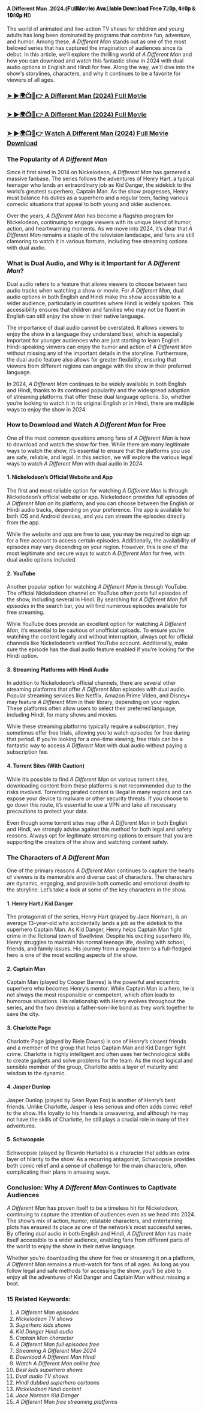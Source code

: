 #### A Different Man .2024.(𝐅𝚞𝐥𝐥𝐌𝐨𝚟𝐢𝐞) 𝐀𝐯𝐚𝚒𝐥𝐚𝐛𝐥𝐞 𝐃𝐨𝐰𝚗𝐥𝐨𝐚𝐝 𝐅𝐫𝚎𝐞 𝟕𝟸𝟎𝐩, 𝟒𝟾𝟎𝐩 & 𝟏𝟎𝟾𝟎𝐩 𝐇𝙳

The world of animated and live-action TV shows for children and young adults has long been dominated by programs that combine fun, adventure, and humor. Among these, *A Different Man* stands out as one of the most beloved series that has captured the imagination of audiences since its debut. In this article, we’ll explore the thrilling world of *A Different Man* and how you can download and watch this fantastic show in 2024 with dual audio options in English and Hindi for free. Along the way, we'll dive into the show's storylines, characters, and why it continues to be a favorite for viewers of all ages.

<h3><a href="https://shorturl.at/UseEf">➤ ►🌍📺📱👉 A Different Man (2024) F𝚞ll Mo𝚟ie</a></h3>

<h3><a href="https://shorturl.at/UseEf">➤ ►🌍📺📱👉 A Different Man (2024) F𝚞ll Mo𝚟ie</a></h3>

<h3><a href="https://shorturl.at/UseEf">➤ ►🌍📺📱👉 W𝚊tch A Different Man (2024) F𝚞ll Mo𝚟ie Downl𝚘ad</a></h3>


### The Popularity of *A Different Man*

Since it first aired in 2014 on Nickelodeon, *A Different Man* has garnered a massive fanbase. The series follows the adventures of Henry Hart, a typical teenager who lands an extraordinary job as Kid Danger, the sidekick to the world’s greatest superhero, Captain Man. As the show progresses, Henry must balance his duties as a superhero and a regular teen, facing various comedic situations that appeal to both young and older audiences.

Over the years, *A Different Man* has become a flagship program for Nickelodeon, continuing to engage viewers with its unique blend of humor, action, and heartwarming moments. As we move into 2024, it’s clear that *A Different Man* remains a staple of the television landscape, and fans are still clamoring to watch it in various formats, including free streaming options with dual audio.

### What is Dual Audio, and Why is it Important for *A Different Man*?

Dual audio refers to a feature that allows viewers to choose between two audio tracks when watching a show or movie. For *A Different Man*, dual audio options in both English and Hindi make the show accessible to a wider audience, particularly in countries where Hindi is widely spoken. This accessibility ensures that children and families who may not be fluent in English can still enjoy the show in their native language.

The importance of dual audio cannot be overstated. It allows viewers to enjoy the show in a language they understand best, which is especially important for younger audiences who are just starting to learn English. Hindi-speaking viewers can enjoy the humor and action of *A Different Man* without missing any of the important details in the storyline. Furthermore, the dual audio feature also allows for greater flexibility, ensuring that viewers from different regions can engage with the show in their preferred language.

In 2024, *A Different Man* continues to be widely available in both English and Hindi, thanks to its continued popularity and the widespread adoption of streaming platforms that offer these dual language options. So, whether you’re looking to watch it in its original English or in Hindi, there are multiple ways to enjoy the show in 2024.

### How to Download and Watch *A Different Man* for Free

One of the most common questions among fans of *A Different Man* is how to download and watch the show for free. While there are many legitimate ways to watch the show, it’s essential to ensure that the platforms you use are safe, reliable, and legal. In this section, we will explore the various legal ways to watch *A Different Man* with dual audio in 2024.

#### 1. **Nickelodeon’s Official Website and App**

The first and most reliable option for watching *A Different Man* is through Nickelodeon’s official website or app. Nickelodeon provides full episodes of *A Different Man* on its platform, and you can choose between the English or Hindi audio tracks, depending on your preference. The app is available for both iOS and Android devices, and you can stream the episodes directly from the app.

While the website and app are free to use, you may be required to sign up for a free account to access certain episodes. Additionally, the availability of episodes may vary depending on your region. However, this is one of the most legitimate and secure ways to watch *A Different Man* for free, with dual audio options included.

#### 2. **YouTube**

Another popular option for watching *A Different Man* is through YouTube. The official Nickelodeon channel on YouTube often posts full episodes of the show, including several in Hindi. By searching for *A Different Man full episodes* in the search bar, you will find numerous episodes available for free streaming.

While YouTube does provide an excellent option for watching *A Different Man*, it’s essential to be cautious of unofficial uploads. To ensure you’re watching the content legally and without interruption, always opt for official channels like Nickelodeon’s verified YouTube account. Additionally, make sure the episode has the dual audio feature enabled if you’re looking for the Hindi option.

#### 3. **Streaming Platforms with Hindi Audio**

In addition to Nickelodeon’s official channels, there are several other streaming platforms that offer *A Different Man* episodes with dual audio. Popular streaming services like Netflix, Amazon Prime Video, and Disney+ may feature *A Different Man* in their library, depending on your region. These platforms often allow users to select their preferred language, including Hindi, for many shows and movies.

While these streaming platforms typically require a subscription, they sometimes offer free trials, allowing you to watch episodes for free during that period. If you’re looking for a one-time viewing, free trials can be a fantastic way to access *A Different Man* with dual audio without paying a subscription fee.

#### 4. **Torrent Sites (With Caution)**

While it’s possible to find *A Different Man* on various torrent sites, downloading content from these platforms is not recommended due to the risks involved. Torrenting pirated content is illegal in many regions and can expose your device to malware or other security threats. If you choose to go down this route, it’s essential to use a VPN and take all necessary precautions to protect your data.

Even though some torrent sites may offer *A Different Man* in both English and Hindi, we strongly advise against this method for both legal and safety reasons. Always opt for legitimate streaming options to ensure that you are supporting the creators of the show and watching content safely.

### The Characters of *A Different Man*

One of the primary reasons *A Different Man* continues to capture the hearts of viewers is its memorable and diverse cast of characters. The characters are dynamic, engaging, and provide both comedic and emotional depth to the storyline. Let’s take a look at some of the key characters in the show.

#### 1. **Henry Hart / Kid Danger**

The protagonist of the series, Henry Hart (played by Jace Norman), is an average 13-year-old who accidentally lands a job as the sidekick to the superhero Captain Man. As Kid Danger, Henry helps Captain Man fight crime in the fictional town of Swellview. Despite his exciting superhero life, Henry struggles to maintain his normal teenage life, dealing with school, friends, and family issues. His journey from a regular teen to a full-fledged hero is one of the most exciting aspects of the show.

#### 2. **Captain Man**

Captain Man (played by Cooper Barnes) is the powerful and eccentric superhero who becomes Henry’s mentor. While Captain Man is a hero, he is not always the most responsible or competent, which often leads to humorous situations. His relationship with Henry evolves throughout the series, and the two develop a father-son-like bond as they work together to save the city.

#### 3. **Charlotte Page**

Charlotte Page (played by Riele Downs) is one of Henry’s closest friends and a member of the group that helps Captain Man and Kid Danger fight crime. Charlotte is highly intelligent and often uses her technological skills to create gadgets and solve problems for the team. As the most logical and sensible member of the group, Charlotte adds a layer of maturity and wisdom to the dynamic.

#### 4. **Jasper Dunlop**

Jasper Dunlop (played by Sean Ryan Fox) is another of Henry’s best friends. Unlike Charlotte, Jasper is less serious and often adds comic relief to the show. His loyalty to his friends is unwavering, and although he may not have the skills of Charlotte, he still plays a crucial role in many of their adventures.

#### 5. **Schwoopsie**

Schwoopsie (played by Ricardo Hurtado) is a character that adds an extra layer of hilarity to the show. As a recurring antagonist, Schwoopsie provides both comic relief and a sense of challenge for the main characters, often complicating their plans in amusing ways.

### Conclusion: Why *A Different Man* Continues to Captivate Audiences

*A Different Man* has proven itself to be a timeless hit for Nickelodeon, continuing to capture the attention of audiences even as we head into 2024. The show’s mix of action, humor, relatable characters, and entertaining plots has ensured its place as one of the network’s most successful series. By offering dual audio in both English and Hindi, *A Different Man* has made itself accessible to a wider audience, enabling fans from different parts of the world to enjoy the show in their native language.

Whether you’re downloading the show for free or streaming it on a platform, *A Different Man* remains a must-watch for fans of all ages. As long as you follow legal and safe methods for accessing the show, you’ll be able to enjoy all the adventures of Kid Danger and Captain Man without missing a beat.

### 15 Related Keywords:
1. *A Different Man episodes*
2. *Nickelodeon TV shows*
3. *Superhero kids shows*
4. *Kid Danger Hindi audio*
5. *Captain Man character*
6. *A Different Man full episodes free*
7. *Streaming *A Different Man* 2024*
8. *Download *A Different Man* Hindi*
9. *Watch *A Different Man* online free*
10. *Best kids superhero shows*
11. *Dual audio TV shows*
12. *Hindi dubbed superhero cartoons*
13. *Nickelodeon Hindi content*
14. *Jace Norman Kid Danger*
15. *A Different Man free streaming platforms*

